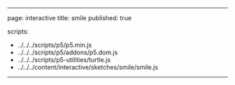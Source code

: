 
---
page: interactive
title: smile
published: true

scripts:
  - ../../../scripts/p5/p5.min.js
  - ../../../scripts/p5/addons/p5.dom.js
  - ../../../scripts/p5-utilities/turtle.js
  - ../../../content/interactive/sketches/smile/smile.js
---

<div id="sketch" class="pl-5">
  <div id="smile-holder">
  </div>
</div>
